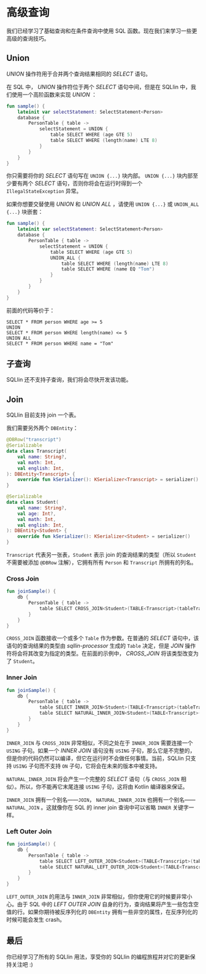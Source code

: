 # 高级查询

我们已经学习了基础查询和在条件查询中使用 SQL 函数。现在我们来学习一些更高级的查询技巧。

## Union

_UNION_ 操作符用于合并两个查询结果相同的 _SELECT_ 语句。

在 SQL 中， _UNION_ 操作符位于两个 _SELECT_ 语句中间，但是在 SQLlin 中，我们使用一个高阶函数来实现 _UNION_ ：

```kotlin
fun sample() {
    lateinit var selectStatement: SelectStatement<Person>
    database {
        PersonTable { table ->
            selectStatement = UNION {
                table SELECT WHERE (age GTE 5)
                table SELECT WHERE (length(name) LTE 8)
            }
        }
    }
}
```

你只需要将你的 _SELECT_ 语句写在 `UNION {...}` 块内部。 `UNION {...}`  块内部至少要有两个 _SELECT_
语句，否则你将会在运行时得到一个 `IllegalStateException` 异常。

如果你想要交替使用 _UNION_ 和 _UNION ALL_ ，请使用 `UNION {...}` 或 `UNION_ALL {...}` 块嵌套：

```kotlin
fun sample() {
    lateinit var selectStatement: SelectStatement<Person>
    database {
        PersonTable { table ->
            selectStatement = UNION {
                table SELECT WHERE (age GTE 5)
                UNION_ALL {
                    table SELECT WHERE (length(name) LTE 8)
                    table SELECT WHERE (name EQ "Tom")
                }
            }
        }
    }
}
```

前面的代码等价于：

```roomsql
SELECT * FROM person WHERE age >= 5
UNION
SELECT * FROM person WHERE length(name) <= 5
UNION ALL
SELECT * FROM person WHERE name = "Tom"
```

## 子查询

SQLlin 还不支持子查询，我们将会尽快开发该功能。

## Join

SQLlin 目前支持 join 一个表。

我们需要另外两个 `DBEntity`：

```kotlin
@DBRow("transcript")
@Serializable
data class Transcript(
    val name: String?,
    val math: Int,
    val english: Int,
): DBEntity<Transcript> {
    override fun kSerializer(): KSerializer<Transcript> = serializer()
}

@Serializable
data class Student(
    val name: String?,
    val age: Int?,
    val math: Int,
    val english: Int,
): DBEntity<Student> {
    override fun kSerializer(): KSerializer<Student> = serializer()
}
```

`Transcript` 代表另一张表，`Student` 表示 join 的查询结果的类型（所以 `Student` 不需要被添加 `@DBRow` 注解），它拥有所有 `Person` 和 `Transcript`
所拥有的列名。

### Cross Join

```kotlin
fun joinSample() {
    db {
        PersonTable { table ->
            table SELECT CROSS_JOIN<Student>(TABLE<Transcript>(tableTranscript))
        }
    }
}
```

`CROSS_JOIN` 函数接收一个或多个 `Table` 作为参数。在普通的 _SELECT_ 语句中，该语句的查询结果的类型由 _sqllin-processor_ 生成的
`Table` 决定，但是 _JOIN_ 操作符将会将其改变为指定的类型。在前面的示例中， _CROSS_JOIN_ 将该类型改变为了 `Student`。

### Inner Join

```kotlin
fun joinSample() {
    db {
        PersonTable { table ->
            table SELECT INNER_JOIN<Student>(TABLE<Transcript>(tableTranscript)) USING name
            table SELECT NATURAL_INNER_JOIN<Student>(TABLE<Transcript>(tableTranscript))
        }
    }
}
```

`INNER_JOIN` 与 `CROSS_JOIN` 非常相似，不同之处在于 `INNER_JOIN` 需要连接一个 `USING` 子句。如果一个 _INNER JOIN_ 语句没有
`USING` 子句，那么它是不完整的，但是你的代码仍然可以编译，但它在运行时不会做任何事情。当前，SQLlin 只支持 `USING` 子句而不支持
`ON` 子句，它将会在未来的版本中被支持。

`NATURAL_INNER_JOIN` 将会产生一个完整的 _SELECT_ 语句（与 `CROSS_JOIN` 相似）。所以，你不能再它末尾连接 `USING` 子句，这将由
Kotlin 编译器来保证。

`INNER_JOIN` 拥有一个别名——`JOIN`， `NATURAL_INNER_JOIN` 也拥有一个别名——`NATURAL_JOIN` 。这就像你在 SQL 的 inner join
查询中可以省略 `INNER` 关键字一样。

### Left Outer Join

```kotlin
fun joinSample() {
    db {
        PersonTable { table ->
            table SELECT LEFT_OUTER_JOIN<Student>(TABLE<Transcript>(tableTranscript)) USING name
            table SELECT NATURAL_LEFT_OUTER_JOIN<Student>(TABLE<Transcript>(tableTranscript))
        }
    }
}
```

`LEFT_OUTER_JOIN` 的用法与 `INNER_JOIN` 非常相似，但你使用它的时候要非常小心。由于 SQL 中的 _LEFT OUTER JOIN_
自身的行为，查询结果将产生一些包含空值的行。如果你期待被反序列化的 `DBEntity` 拥有一些非空的属性，在反序列化的时候可能会发生 crash。

## 最后

你已经学习了所有的 SQLlin 用法，享受你的 SQLlin 的编程旅程并对它的更新保持关注吧 :)
